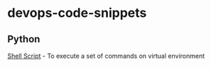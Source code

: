 # devops-code-snippets

## Python
   [Shell Script](./docs-build.sh) - To execute a set of commands on virtual environment

